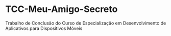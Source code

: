 # TCC-Meu-Amigo-Secreto
Trabalho de Conclusão do Curso de Especialização em Desenvolvimento de Aplicativos para Dispositivos Móveis
